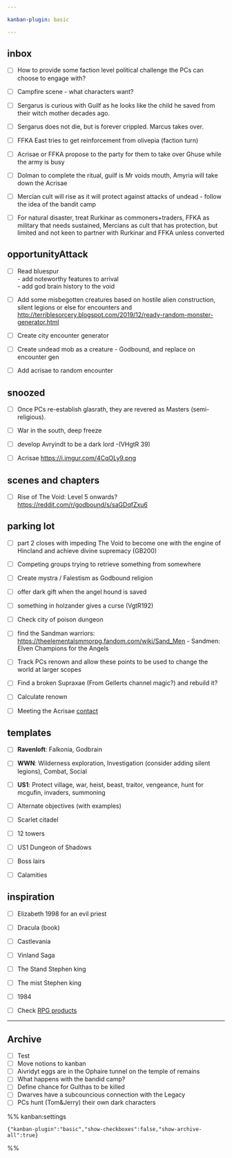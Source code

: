 ```yaml
---

kanban-plugin: basic

---
```


## inbox

- [ ] How to provide some faction level political challenge the PCs can choose to engage with?
- [ ] Campfire scene - what characters want?
- [ ] Sergarus is curious with Guilf as he looks like the child he saved from their witch mother decades ago.
- [ ] Sergarus does not die, but is forever crippled. Marcus takes over.
- [ ] FFKA East tries to get reinforcement from olivepia (faction turn)
- [ ] Acrisae or FFKA propose to the party for them to take over Ghuse while the army is busy
- [ ] Dolman to complete the ritual, guilf is Mr voids mouth, Amyria will take down the Acrisae
- [ ] Mercian cult will rise as it will protect against attacks of undead - follow the idea of the bandit camp
- [ ] For natural disaster, treat Rurkinar as commoners+traders, FFKA as military that needs sustained, Mercians as cult that has protection, but limited and not keen to partner with Rurkinar and FFKA unless converted


## opportunityAttack

- [ ] Read bluespur<br>- add noteworthy features to arrival<br>- add god brain history to the void
- [ ] Add some misbegotten creatures based on hostile alien construction, silent legions or else for encounters and http://terriblesorcery.blogspot.com/2019/12/ready-random-monster-generator.html
- [ ] Create city encounter generator
- [ ] Create undead mob as a creature - Godbound, and replace on encounter gen
- [ ] Add acrisae to random encounter


## snoozed

- [ ] Once PCs re-establish glasrath, they are revered as Masters (semi-religious).
- [ ] War in the south, deep freeze
- [ ] develop Avryindt to be a dark lord -(VHgtR 39)
- [ ] Acrisae https://i.imgur.com/4CqOLy9.png


## scenes and chapters

- [ ] Rise of The Void: Level 5 onwards? https://reddit.com/r/godbound/s/saGDqfZxu6


## parking lot

- [ ] part 2 closes with impeding The Void to become one with the engine of Hincland and achieve divine supremacy (GB200)
- [ ] Competing groups trying to retrieve something from somewhere
- [ ] Create mystra / Falestism as Godbound religion
- [ ] offer dark gift when the angel hound is saved
- [ ] something in holzander gives a curse (VgtR192)
- [ ] Check city of poison dungeon
- [ ] find the Sandman warriors: https://theelementalsmmorpg.fandom.com/wiki/Sand_Men - Sandmen: Elven Champions for the Angels
- [ ] Track PCs renown and allow these points to be used to change the world at larger scopes
- [ ] Find a broken Supraxae (From Gellerts channel magic?) and rebuild it?
- [ ] Calculate renown
- [ ] Meeting the Acrisae [contact](../../bookReviews/contact.md)


## templates

- [ ] **Ravenloft**: Falkonia, Godbrain
- [ ] **WWN**: Wilderness exploration, Investigation (consider adding silent legions), Combat, Social
- [ ] **US1**: Protect village, war, heist, beast, traitor, vengeance, hunt for mcgufin, invaders, summoning
- [ ] Alternate objectives (with examples)
- [ ] Scarlet citadel
- [ ] 12 towers
- [ ] US1 Dungeon of Shadows
- [ ] Boss lairs
- [ ] Calamities


## inspiration

- [ ] Elizabeth 1998 for an evil priest
- [ ] Dracula (book)
- [ ] Castlevania
- [ ] Vinland Saga
- [ ] The Stand Stephen king
- [ ] The mist Stephen king
- [ ] 1984
- [ ] Check [RPG products](chrome://bookmarks/?id=747)


***

## Archive

- [ ] Test
- [ ] Move notions to kanban
- [ ] Aivridyt eggs are in the Ophaire tunnel on the temple of remains
- [ ] What happens with the bandid camp?
- [ ] Define chance for Gulthas to be killed
- [ ] Dwarves have a subcouncious connection with the Legacy
- [ ] PCs hunt (Tom&Jerry) their own dark characters

%% kanban:settings
```
{"kanban-plugin":"basic","show-checkboxes":false,"show-archive-all":true}
```
%%